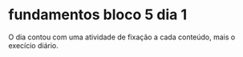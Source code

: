 # fundamentos bloco 5 dia 1

O dia contou com uma atividade de fixação a cada conteúdo, mais o execício diário.
 